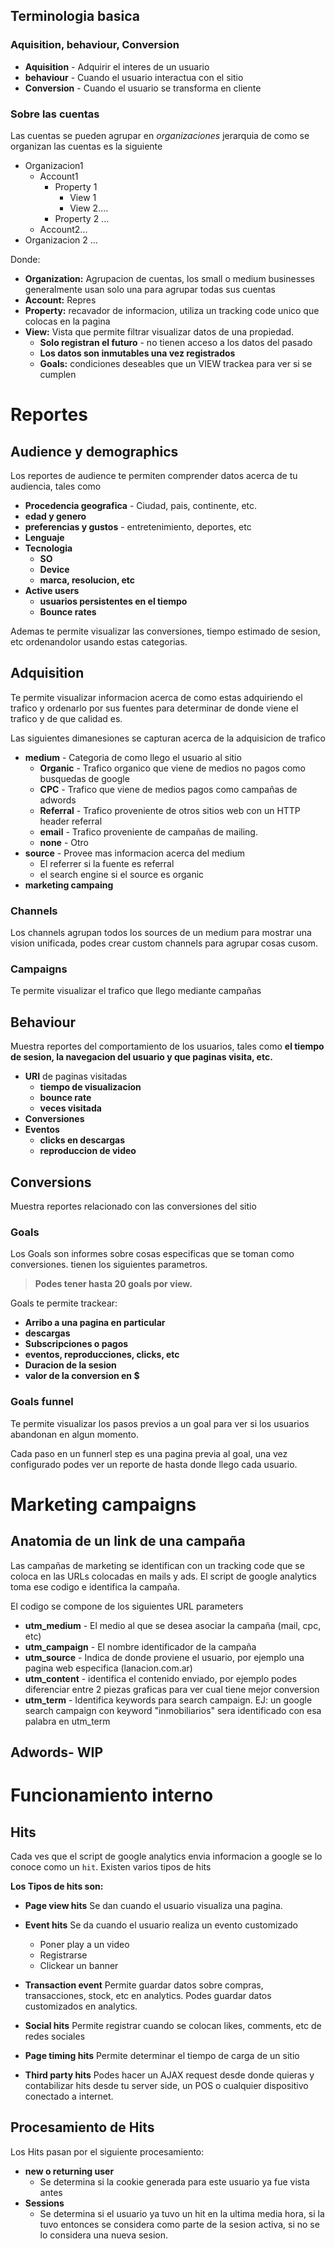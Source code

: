 
## Terminologia basica 

### Aquisition, behaviour, Conversion

* **Aquisition** - Adquirir el interes de un usuario
* **behaviour** - Cuando el usuario interactua con el sitio
* **Conversion** - Cuando el usuario se transforma en cliente

### Sobre las cuentas

Las cuentas se pueden agrupar en _organizaciones_  jerarquia de como se organizan las cuentas es la siguiente

* Organizacion1
	* Account1
		* Property 1
			* View 1
			* View 2.... 
		* Property 2 ... 
	* Account2... 
* Organizacion 2 ...

Donde:

* **Organization:** Agrupacion de cuentas, los small o medium businesses generalmente usan solo una para agrupar todas sus cuentas
* **Account:** Repres
* **Property:**  recavador de informacion, utiliza un tracking code unico que colocas en la pagina 
* **View:** Vista que permite filtrar visualizar datos de una propiedad. 		 	 
	*  **Solo registran el futuro** - no tienen acceso a los datos del pasado
	* **Los datos son inmutables una vez registrados**
	* **Goals:** condiciones deseables que un VIEW trackea para ver si se cumplen 

# Reportes

## Audience y demographics

Los reportes de audience te permiten comprender datos acerca de tu audiencia, tales como

* **Procedencia geografica** - Ciudad, pais, continente, etc.
* **edad y genero**
* **preferencias y gustos** - entretenimiento, deportes, etc
* **Lenguaje**
* **Tecnologia**
	* **SO**
	* **Device**
	* **marca, resolucion, etc**
* **Active users**
	* **usuarios persistentes en el tiempo**
	* **Bounce rates**   

Ademas te permite visualizar las conversiones, tiempo estimado de sesion, etc ordenandolor usando estas categorias.

## Adquisition

Te permite visualizar informacion acerca de como estas adquiriendo el trafico y ordenarlo por sus fuentes para determinar de donde viene el trafico y de que calidad es. 

Las siguientes dimanesiones se capturan acerca de la adquisicion de trafico

* **medium** - Categoria de como llego el usuario al sitio
	* **Organic** - Trafico organico que viene de medios no pagos como busquedas de google
	* **CPC** - Trafico que viene de medios pagos como campañas de adwords
	* **Referral** - Trafico proveniente de otros sitios web con un HTTP header referral
	* **email** - Trafico proveniente de campañas de mailing.
	* **none** - Otro
* **source** - Provee mas informacion acerca del medium
	* El referrer si la fuente es referral
	* el search engine si el source es organic
* **marketing campaing**

### Channels

Los channels agrupan todos los sources de un medium para mostrar una vision unificada, podes crear custom channels para agrupar cosas cusom.

### Campaigns

Te permite visualizar el  trafico que llego mediante campañas

## Behaviour

Muestra reportes del comportamiento de los usuarios, tales como  **el tiempo de sesion, la navegacion del usuario y que paginas visita, etc.**

* **URI** de paginas visitadas
	* **tiempo de visualizacion**
	* **bounce rate** 
	* **veces visitada**
* **Conversiones**
* **Eventos**
	* **clicks en descargas**
	* **reproduccion de video** 


## Conversions

Muestra reportes relacionado con las conversiones del sitio

### Goals
Los Goals son informes sobre cosas especificas que se toman como conversiones. tienen los siguientes parametros.

>**Podes tener hasta 20 goals por view.**

Goals te permite trackear:
* **Arribo a una pagina en particular**
* **descargas**
* **Subscripciones o pagos**
* **eventos, reproducciones, clicks, etc**
* **Duracion de la sesion**
* **valor de la conversion en $**


### Goals funnel
Te permite visualizar los pasos previos a un goal para ver si los usuarios abandonan en algun momento.

Cada paso en un funnerl step es una pagina previa al goal, una vez configurado podes ver un reporte de hasta donde llego cada usuario.





# Marketing campaigns

## Anatomia de un link de una campaña

Las campañas de marketing se identifican con un tracking code que se coloca en las URLs colocadas en mails y ads.
El script de google analytics toma ese codigo e identifica la campaña.

El codigo se compone de los siguientes URL parameters
* **utm_medium** - El medio al que se desea asociar la campaña (mail, cpc, etc)
* **utm_campaign** - El nombre identificador de la campaña
* **utm_source** - Indica de donde proviene el usuario, por ejemplo una pagina web especifica (lanacion.com.ar)
* **utm_content** - identifica el contenido enviado, por ejemplo podes diferenciar entre 2 piezas graficas para ver cual tiene mejor conversion
* **utm_term** - Identifica keywords para search campaign. EJ: un google search campaign con keyword "inmobiliarios" sera identificado con esa palabra en utm_term


## Adwords- WIP


# Funcionamiento interno
## Hits

Cada ves que el script de google analytics envia informacion a google se lo conoce como un `hit`. Existen varios tipos de hits


**Los Tipos de hits son:**
* **Page view hits**
Se dan cuando el usuario visualiza una pagina. 

* **Event hits**
Se da cuando el usuario realiza un evento customizado
	* Poner play a un video
	* Registrarse
	* Clickear un banner



* **Transaction event**
Permite guardar datos sobre compras, transacciones, stock, etc en analytics.
Podes guardar datos customizados en analytics.

* **Social hits**
Permite registrar cuando se colocan likes, comments, etc de redes sociales		

* **Page timing hits**
Permite determinar el tiempo de carga de un sitio

* **Third party hits**
Podes hacer un AJAX request desde donde quieras y contabilizar hits desde tu server side, un POS o cualquier dispositivo conectado a internet.


## Procesamiento de Hits

Los Hits pasan por el siguiente procesamiento:

* **new o returning user**
	* Se determina si la cookie generada para este usuario ya fue vista antes
*  **Sessions**
	* Se determina si el usuario ya tuvo un hit en la ultima media hora, si la tuvo entonces se considera como parte de la sesion activa, si no se lo considera una nueva sesion. 
<!--stackedit_data:
eyJoaXN0b3J5IjpbMTkwMzUwNjMzMCwyMDg2NzU2NDQzLC0xMz
c1MjQ4ODcxLC0yMTE0MjU1MTk0LDQ0MjExMjI3MywxNTc0MDE1
NDEyLC0yMzQzNDMxNzksLTkyNTk2MzIyLDE3NjUwMDA1NzIsNz
k4NDkzMDExLC0yOTY2MDgyNjMsLTQ3NzI1MDUxNiwtMTIyOTA0
Mjg0MCwxMDUxNjExNzM3LC0xNDIxNzAxNzQxXX0=
-->
